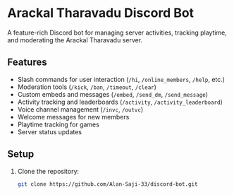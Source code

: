 # Arackal Tharavadu Discord Bot

A feature-rich Discord bot for managing server activities, tracking playtime, and moderating the Arackal Tharavadu server.

## Features
- Slash commands for user interaction (`/hi`, `/online_members`, `/help`, etc.)
- Moderation tools (`/kick`, `/ban`, `/timeout`, `/clear`)
- Custom embeds and messages (`/embed`, `/send_dm`, `/send_message`)
- Activity tracking and leaderboards (`/activity`, `/activity_leaderboard`)
- Voice channel management (`/invc`, `/outvc`)
- Welcome messages for new members
- Playtime tracking for games
- Server status updates

## Setup
1. Clone the repository:
   ```bash
   git clone https://github.com/Alan-Saji-33/discord-bot.git
